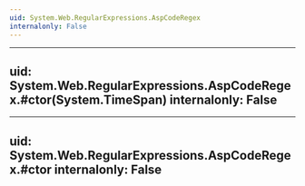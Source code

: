 ```yaml
---
uid: System.Web.RegularExpressions.AspCodeRegex
internalonly: False
---
```


---
uid: System.Web.RegularExpressions.AspCodeRegex.#ctor(System.TimeSpan)
internalonly: False
---

---
uid: System.Web.RegularExpressions.AspCodeRegex.#ctor
internalonly: False
---

